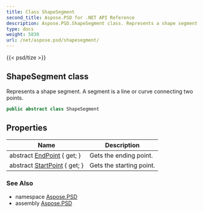 ```yaml
---
title: Class ShapeSegment
second_title: Aspose.PSD for .NET API Reference
description: Aspose.PSD.ShapeSegment class. Represents a shape segment. A segment is a line or curve connecting two points
type: docs
weight: 5830
url: /net/aspose.psd/shapesegment/
---
```

{{< psd/tize >}}
## ShapeSegment class

Represents a shape segment. A segment is a line or curve connecting two points.

```csharp
public abstract class ShapeSegment
```

## Properties

| Name | Description |
| --- | --- |
| abstract [EndPoint](../../aspose.psd/shapesegment/endpoint/) { get; } | Gets the ending point. |
| abstract [StartPoint](../../aspose.psd/shapesegment/startpoint/) { get; } | Gets the starting point. |

### See Also

* namespace [Aspose.PSD](../../aspose.psd/)
* assembly [Aspose.PSD](../../)



